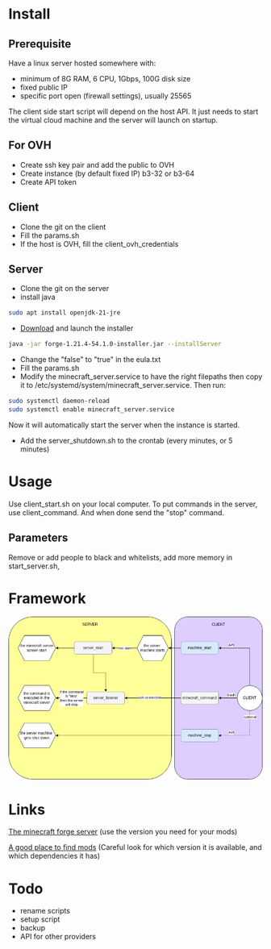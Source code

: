 # Install
## Prerequisite

Have a linux server hosted somewhere with:
- minimum of 8G RAM, 6 CPU, 1Gbps, 100G disk size
- fixed public IP
- specific port open (firewall settings), usually 25565

The client side start script will depend on the host API. It just needs to start the virtual cloud machine and the server will launch on startup.

## For OVH
- Create ssh key pair and add the public to OVH
- Create instance (by default fixed IP) b3-32 or b3-64
- Create API token

## Client
- Clone the git on the client
- Fill the params.sh
- If the host is OVH, fill the client_ovh_credentials 

## Server
- Clone the git on the server
- install java 
```bash
sudo apt install openjdk-21-jre
```
- [Download](https://files.minecraftforge.net/net/minecraftforge/forge) and launch the installer
```bash
java -jar forge-1.21.4-54.1.0-installer.jar --installServer
```
- Change the "false" to "true" in the eula.txt
- Fill the params.sh
- Modify the minecraft_server.service to have the right filepaths then copy it to /etc/systemd/system/minecraft_server.service. Then run: 
```bash
sudo systemctl daemon-reload
sudo systemctl enable minecraft_server.service
```
Now it will automatically start the server when the instance is started.
- Add the server_shutdown.sh to the crontab (every minutes, or 5 minutes)


# Usage

Use client_start.sh on your local computer. 
To put commands in the server, use client_command. And when done send the "stop" command. 

## Parameters

Remove or add people to black and whitelists, add more memory in start_server.sh, 

# Framework
![Draw.io](./img/framework.drawio.png "Framework")

# Links
[The minecraft forge server](https://files.minecraftforge.net/net/minecraftforge/forge/) (use the version you need for your mods)

[A good place to find mods](https://www.curseforge.com/minecraft) (Careful look for which version it is available, and which dependencies it has)

# Todo

- rename scripts
- setup script
- backup
- API for other providers
